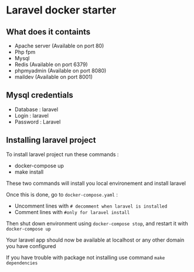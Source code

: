 # Laravel docker starter

## What does it containts

- Apache server (Available on port 80)
- Php fpm
- Mysql
- Redis (Available on port 6379)
- phpmyadmin (Available on port 8080)
- maildev (Available on port 8001)

## Mysql credentials

- Database : laravel
- Login : laravel
- Password : Laravel

## Installing laravel project

To install laravel project run these commands :
- docker-compose up
- make install

These two commands will install you local environement and install laravel

Once this is done, go to `docker-compose.yaml` :
- Uncomment lines with `# decomment when laravel is installed`
- Comment lines with `#only for laravel install`

Then shut down environment using `docker-compose stop`, and restart it with `docker-compose up`

Your laravel app should now be available at localhost or any other domain you have configured

If you have trouble with package not installing use command `make dependencies`

